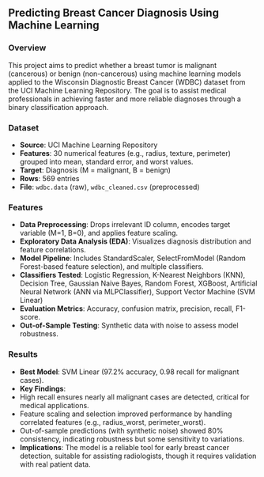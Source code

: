 ## Predicting Breast Cancer Diagnosis Using Machine Learning

### Overview
This project aims to predict whether a breast tumor is malignant (cancerous) or benign (non-cancerous) using machine learning models applied to the Wisconsin Diagnostic Breast Cancer (WDBC) dataset from the UCI Machine Learning Repository. The goal is to assist medical professionals in achieving faster and more reliable diagnoses through a binary classification approach.

### Dataset
- **Source**: UCI Machine Learning Repository
- **Features**: 30 numerical features (e.g., radius, texture, perimeter) grouped into mean, standard error, and worst values.
- **Target**: Diagnosis (M = malignant, B = benign)
- **Rows**: 569 entries
- **File**: `wdbc.data` (raw), `wdbc_cleaned.csv` (preprocessed)

### Features
- **Data Preprocessing**: Drops irrelevant ID column, encodes target variable (M=1, B=0), and applies feature scaling.
- **Exploratory Data Analysis (EDA)**: Visualizes diagnosis distribution and feature correlations.
- **Model Pipeline**: Includes StandardScaler, SelectFromModel (Random Forest-based feature selection), and multiple classifiers.
- **Classifiers Tested**: Logistic Regression, K-Nearest Neighbors (KNN), Decision Tree, Gaussian Naive Bayes, Random Forest, XGBoost, Artificial Neural Network (ANN via MLPClassifier), Support Vector Machine (SVM Linear)
- **Evaluation Metrics**: Accuracy, confusion matrix, precision, recall, F1-score.
- **Out-of-Sample Testing**: Synthetic data with noise to assess model robustness.

### Results
- **Best Model**: SVM Linear (97.2% accuracy, 0.98 recall for malignant cases).
- **Key Findings**:
 - High recall ensures nearly all malignant cases are detected, critical for medical applications.
 - Feature scaling and selection improved performance by handling correlated features (e.g., radius_worst, perimeter_worst).
 - Out-of-sample predictions (with synthetic noise) showed 80% consistency, indicating robustness but some sensitivity to variations.
- **Implications**: The model is a reliable tool for early breast cancer detection, suitable for assisting radiologists, though it requires validation with real patient data.


